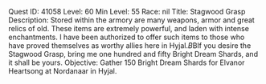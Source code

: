 Quest ID: 41058
Level: 60
Min Level: 55
Race: nil
Title: Stagwood Grasp
Description: Stored within the armory are many weapons, armor and great relics of old. These items are extremely powerful, and laden with intense enchantments. I have been authorized to offer such items to those who have proved themselves as worthy allies here in Hyjal.$B$BIf you desire the Stagwood Grasp, bring me one hundred and fifty Bright Dream Shards, and it shall be yours.
Objective: Gather 150 Bright Dream Shards for Elvanor Heartsong at Nordanaar in Hyjal.
